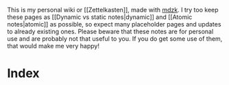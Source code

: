 This is my personal wiki or [[Zettelkasten]], made with [mdzk](https://mdzk.app). I try too keep these pages as [[Dynamic vs static notes|dynamic]] and [[Atomic notes|atomic]] as possible, so expect many placeholder pages and updates to already existing ones. Please beware that these notes are for personal use and are probably not that useful to you. If you do get some use of them, that would make me very happy!

# Index
